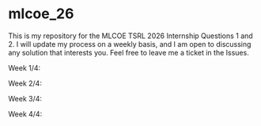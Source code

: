 # mlcoe_26

This is my repository for the MLCOE TSRL 2026 Internship Questions 1 and 2. I will update my process on a weekly basis, and I am open to discussing any solution that interests you.
Feel free to leave me a ticket in the Issues.

Week 1/4: 


Week 2/4:


Week 3/4:


Week 4/4: 
